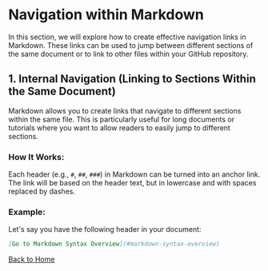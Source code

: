 # Navigation within Markdown

In this section, we will explore how to create effective navigation links in Markdown. These links can be used to jump between different sections of the same document or to link to other files within your GitHub repository.

## 1. Internal Navigation (Linking to Sections Within the Same Document)

Markdown allows you to create links that navigate to different sections within the same file. This is particularly useful for long documents or tutorials where you want to allow readers to easily jump to different sections.

### How It Works:
Each header (e.g., `#`, `##`, `###`) in Markdown can be turned into an anchor link. The link will be based on the header text, but in lowercase and with spaces replaced by dashes.

### Example:
Let's say you have the following header in your document:

```markdown
[Go to Markdown Syntax Overview](#markdown-syntax-overview)
```
[Back to Home](README.md)

